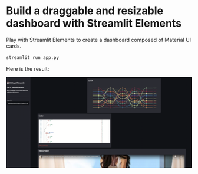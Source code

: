 # Build a draggable and resizable dashboard with Streamlit Elements

Play with Streamlit Elements to create a dashboard composed of Material UI cards.

```sh
streamlit run app.py
```

Here is the result:

![streamlit-elements](./img/streamlit-elements.png)
